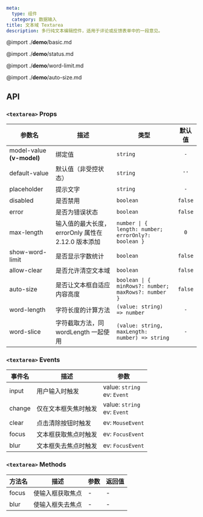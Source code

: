 ```yaml
meta:
  type: 组件
  category: 数据输入
title: 文本域 Textarea
description: 多行纯文本编辑控件，适用于评论或反馈表单中的一段意见。
```

@import ./__demo__/basic.md

@import ./__demo__/status.md

@import ./__demo__/word-limit.md

@import ./__demo__/auto-size.md

## API


### `<textarea>` Props

|参数名|描述|类型|默认值|
|---|---|---|:---:|
|model-value **(v-model)**|绑定值|`string`|`-`|
|default-value|默认值（非受控状态）|`string`|`''`|
|placeholder|提示文字|`string`|`-`|
|disabled|是否禁用|`boolean`|`false`|
|error|是否为错误状态|`boolean`|`false`|
|max-length|输入值的最大长度，errorOnly 属性在 2.12.0 版本添加|`number \| { length: number; errorOnly?: boolean }`|`0`|
|show-word-limit|是否显示字数统计|`boolean`|`false`|
|allow-clear|是否允许清空文本域|`boolean`|`false`|
|auto-size|是否让文本框自适应内容高度|`boolean \| { minRows?: number; maxRows?: number }`|`false`|
|word-length|字符长度的计算方法|`(value: string) => number`|`-`|
|word-slice|字符截取方法，同 wordLength 一起使用|`(value: string, maxLength: number) => string`|`-`|
### `<textarea>` Events

|事件名|描述|参数|
|---|---|---|
|input|用户输入时触发|value: `string`<br>ev: `Event`|
|change|仅在文本框失焦时触发|value: `string`<br>ev: `Event`|
|clear|点击清除按钮时触发|ev: `MouseEvent`|
|focus|文本框获取焦点时触发|ev: `FocusEvent`|
|blur|文本框失去焦点时触发|ev: `FocusEvent`|
### `<textarea>` Methods

|方法名|描述|参数|返回值|
|---|---|---|---|
|focus|使输入框获取焦点|-|-|
|blur|使输入框失去焦点|-|-|


